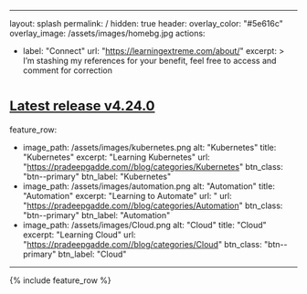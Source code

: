 
---
layout: splash
permalink: /
hidden: true
header:
  overlay_color: "#5e616c"
  overlay_image: /assets/images/homebg.jpg
  actions:
   - label: "Connect"
     url: "https://learningextreme.com/about/"
excerpt: >
  I’m stashing my references for your benefit, feel free to access and comment for correction<br />
#  <small><a href="https://github.com/mmistakes/minimal-mistakes/releases/tag/4.24.0">Latest release v4.24.0</a></small>
feature_row:
  - image_path: /assets/images/kubernetes.png
    alt: "Kubernetes"
    title: "Kubernetes"
    excerpt: "Learning Kubernetes"
    url: "https://pradeepgadde.com//blog/categories/Kubernetes"
    btn_class: "btn--primary"
    btn_label: "Kubernetes"
  - image_path: /assets/images/automation.png
    alt: "Automation"
    title: "Automation"
    excerpt: "Learning to Automate"
    url: "    url: "https://pradeepgadde.com//blog/categories/Automation" 
    btn_class: "btn--primary"
    btn_label: "Automation"
  - image_path: /assets/images/Cloud.png
    alt: "Cloud"
    title: "Cloud"
    excerpt: "Learning Cloud"
    url: "https://pradeepgadde.com//blog/categories/Cloud"
    btn_class: "btn--primary"
    btn_label: "Cloud"        
---

{% include feature_row %}

